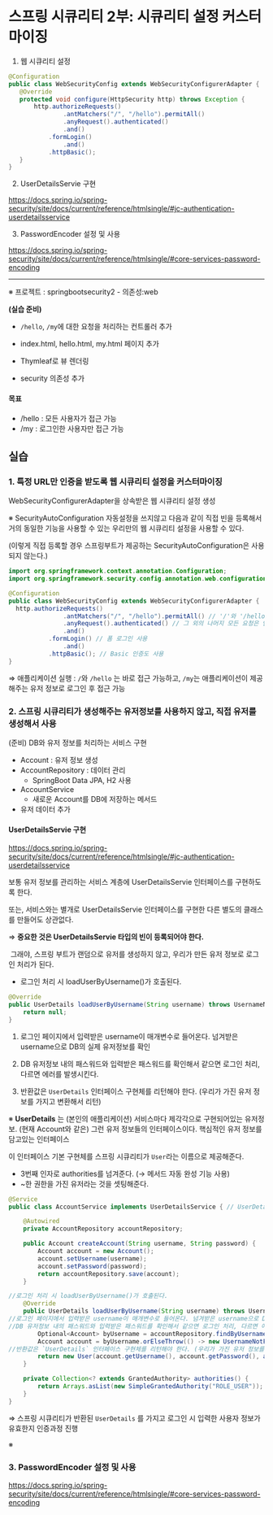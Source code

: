 # 스프링 시큐리티 2부: 시큐리티 설정 커스터마이징

1. 웹 시큐리티 설정

```java
@Configuration
public class WebSecurityConfig extends WebSecurityConfigurerAdapter {
   @Override
   protected void configure(HttpSecurity http) throws Exception {
       http.authorizeRequests()
               .antMatchers("/", "/hello").permitAll()
               .anyRequest().authenticated()
               .and()
           .formLogin()
               .and()
           .httpBasic();
   }
}
```

2. UserDetailsServie 구현

https://docs.spring.io/spring-security/site/docs/current/reference/htmlsingle/#jc-authentication-userdetailsservice

3. PasswordEncoder 설정 및 사용

https://docs.spring.io/spring-security/site/docs/current/reference/htmlsingle/#core-services-password-encoding

---

※ 프로젝트 : springbootsecurity2 - 의존성:web

**(실습 준비)**

* `/hello`, `/my`에 대한 요청을 처리하는 컨트롤러 추가
* index.html, hello.html, my.html 페이지 추가

* Thymleaf로 뷰 렌더링
* security 의존성 추가

#### 목표

* /hello : 모든 사용자가 접근 가능
* /my : 로그인한 사용자만 접근 가능



## 실습

### 1. 특정 URL만 인증을 받도록 웹 시큐리티 설정을 커스터마이징

WebSecurityConfigurerAdapter을 상속받은 웹 시큐리티 설정 생성

※ SecurityAutoConfiguration 자동설정을 쓰지않고 다음과 같이 직접 빈을 등록해서 거의 동일한 기능을 사용할 수 있는 우리만의 웹 시큐리티 설정을 사용할 수 있다.

(이렇게 직접 등록할 경우 스프링부트가 제공하는 SecurityAutoConfiguration은 사용되지 않는다.)

```java
import org.springframework.context.annotation.Configuration;
import org.springframework.security.config.annotation.web.configuration.WebSecurityConfigurerAdapter;

@Configuration
public class WebSecurityConfig extends WebSecurityConfigurerAdapter {
  http.authorizeRequests()
               .antMatchers("/", "/hello").permitAll() // '/'와 '/hello'는 모든 사용자에게 접근 허용
               .anyRequest().authenticated() // 그 외의 나머지 모든 요청은 인증이 필요
               .and()
           .formLogin() // 폼 로그인 사용
               .and()
           .httpBasic(); // Basic 인증도 사용
}
```



⇒ 애플리케이션 실행 :  `/`와 `/hello` 는 바로 접근 가능하고, `/my`는 애플리케이션이 제공해주는 유저 정보로 로그인 후 접근 가능



### 2. 스프링 시큐리티가 생성해주는 유저정보를 사용하지 않고, 직접 유저를 생성해서 사용

(준비) DB와 유저 정보를 처리하는 서비스 구현

* Account : 유저 정보 생성
* AccountRepository : 데이터 관리 
  * SpringBoot Data JPA, H2 사용
* AccountService
  * 새로운 Account를 DB에 저장하는 메서드
* 유저 데이터 추가



#### UserDetailsServie 구현

https://docs.spring.io/spring-security/site/docs/current/reference/htmlsingle/#jc-authentication-userdetailsservice

보통 유저 정보를 관리하는 서비스 계층에 UserDetailsServie 인터페이스를 구현하도록 한다.

또는, 서비스와는 별개로 UserDetailsServie 인터페이스를 구현한 다른 별도의 클래스를 만들어도 상관없다.

⇒ **중요한 것은 UserDetailsServie 타입의 빈이 등록되어야 한다.**

​	그래야, 스프링 부트가 랜덤으로 유저를 생성하지 않고, 우리가 만든 유저 정보로 로그인 처리가 된다.



* 로그인 처리 시 loadUserByUsername()가 호출된다. 

```java
@Override
public UserDetails loadUserByUsername(String username) throws UsernameNotFoundException {
    return null;
}
```

1. 로그인 페이지에서 입력받은 username이 매개변수로 들어온다. 넘겨받은 username으로 DB의 실제 유저정보를 확인

2. DB 유저정보 내의 패스워드와 입력받은 패스워드를 확인해서 같으면 로그인 처리, 다르면 에러를 발생시킨다.

3. 반환값은 `UserDetails` 인터페이스 구현체를 리턴해야 한다. (우리가 가진 유저 정보를 가지고 변환해서 리턴)

※ **UserDetails** 는 (본인의 애플리케이션) 서비스마다 제각각으로 구현되어있는 유저정보.  (현재 Account와 같은) 그런 유저 정보들의 인터페이스이다. 핵심적인 유저 정보를 담고있는 인터페이스

이 인터페이스 기본 구현체를 스프링 시큐리티가 `User`라는 이름으로 제공해준다.

* 3번째 인자로 authorities를 넘겨준다. (→ 메서드 자동 완성 기능 사용)
* ~한 권한을 가진 유저라는 것을 셋팅해준다.

```java
@Service
public class AccountService implements UserDetailsService { // UserDetailsServie 인터페이스를 구현

    @Autowired
    private AccountRepository accountRepository;

    public Account createAccount(String username, String password) {
        Account account = new Account();
        account.setUsername(username);
        account.setPassword(password);
        return accountRepository.save(account);
    }

//로그인 처리 시 loadUserByUsername()가 호출된다.
    @Override
    public UserDetails loadUserByUsername(String username) throws UsernameNotFoundException {
//로그인 페이지에서 입력받은 username이 매개변수로 들어온다. 넘겨받은 username으로 DB의 실제 유저정보를 확인
//DB 유저정보 내의 패스워드와 입력받은 패스워드를 확인해서 같으면 로그인 처리, 다르면 에러를 발생시킨다.
        Optional<Account> byUsername = accountRepository.findByUsername(username);
        Account account = byUsername.orElseThrow(() -> new UsernameNotFoundException(username));
//반환값은 `UserDetails` 인터페이스 구현체를 리턴해야 한다. (우리가 가진 유저 정보를 가지고 변환해서 리턴)
        return new User(account.getUsername(), account.getPassword(), authorities());
    }

    private Collection<? extends GrantedAuthority> authorities() {
        return Arrays.asList(new SimpleGrantedAuthority("ROLE_USER")); //~한 권한을 가진 유저라는 것을 셋팅
    }
}
```



⇒ 스프링 시큐리티가 반환된 `UserDetails` 를 가지고 로그인 시 입력한 사용자 정보가 유효한지 인증과정 진행

※ 

### 3. PasswordEncoder 설정 및 사용

https://docs.spring.io/spring-security/site/docs/current/reference/htmlsingle/#core-services-password-encoding